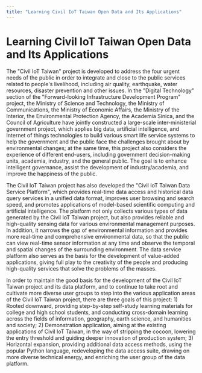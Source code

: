 ```yaml
---
title: "Learning Civil IoT Taiwan Open Data and Its Applications"
---
```


# Learning Civil IoT Taiwan Open Data and Its Applications 

The "Civil IoT Taiwan" project is developed to address the four urgent needs of the public in order to integrate and close to the public services related to people's livelihood, including air quality, earthquake, water resources, disaster prevention and other issues. In the "Digital Technology" section of the "Forward-looking Infrastructure Development Program" project, the Ministry of Science and Technology, the Ministry of Communications, the Ministry of Economic Affairs, the Ministry of the Interior, the Environmental Protection Agency, the Academia Sinica, and the Council of Agriculture have jointly constructed a large-scale inter-ministerial government project, which applies big data, artificial intelligence, and Internet of things technologies to build various smart life service systems to help the government and the public face the challenges brought about by environmental changes; at the same time, this project also considers the experience of different end-users, including government decision-making units, academia, industry, and the general public. The goal is to enhance intelligent governance, assist the development of industry/academia, and improve the happiness of the public.

The Civil IoT Taiwan project has also developed the "Civil IoT Taiwan Data Service Platform", which provides real-time data access and historical data query services in a unified data format, improves user browsing and search speed, and promotes applications of model-based scientific computing and artificial intelligence. The platform not only collects various types of data generated by the Civil IoT Taiwan project, but also provides reliable and high-quality sensing data for various environmental management purposes. In addition, it narrows the gap of environmental information and provides more real-time and comprehensive environmental data, so that the public can view real-time sensor information at any time and observe the temporal and spatial changes of the surrounding environment. The data service platform also serves as the basis for the development of value-added applications, giving full play to the creativity of the people and producing high-quality services that solve the problems of the masses.

In order to maintain the good basis for the development of the Civil IoT Taiwan project and its data platform, and to continue to take root and cultivate more diverse user groups to step into the various application areas of the Civil IoT Taiwan project, there are three goals of this project: 1) Rooted downward, providing step-by-step self-study learning materials for college and high school students, and conducting cross-domain learning across the fields of information, geography, earth science, and humanities and society; 2) Demonstration application, aiming at the existing applications of Civil IoT Taiwan, in the way of stripping the cocoon, lowering the entry threshold and guiding deeper innovation of production system; 3) Horizontal expansion, providing additional data access methods, using the popular Python language, redeveloping the data access suite, drawing on more diverse technical energy, and enriching the user group of the data platform.
